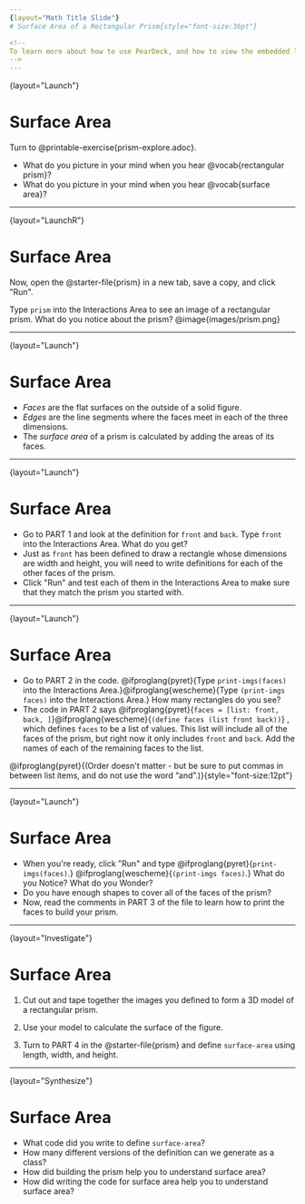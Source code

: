 ```yaml
---
{layout="Math Title Slide"}
# Surface Area of a Rectangular Prism{style="font-size:36pt"}

<!--
To learn more about how to use PearDeck, and how to view the embedded links on these slides without going into present mode visit https://help.peardeck.com/en
-->
---
```

{layout="Launch"}
# Surface Area


Turn to @printable-exercise{prism-explore.adoc}. 
- What do you picture in your mind when you hear @vocab{rectangular prism}?
- What do you picture in your mind when you hear @vocab{surface area}?

---
{layout="LaunchR"}
# Surface Area

Now, open the @starter-file{prism} in a new tab, save a copy, and click "Run".

Type `prism` into the Interactions Area to see an image of a rectangular prism. What do you notice about the prism? 
@image{images/prism.png}

---
{layout="Launch"}
# Surface Area

- *Faces* are the flat surfaces on the outside of a solid figure. 
- *Edges* are the line segments where the faces meet in each of the three dimensions. 
- The *surface area* of a prism is calculated by adding the areas of its faces. 

---
{layout="Launch"}
# Surface Area

- Go to PART 1 and look at the definition for `front` and `back`. Type `front` into the Interactions Area. What do you get?
- Just as `front` has been defined to draw a rectangle whose dimensions are width and height, you will need to write definitions for each of the other faces of the prism.
- Click "Run" and test each of them in the Interactions Area to make sure that they match the prism you started with.

---
{layout="Launch"}
# Surface Area

- Go to PART 2 in the code. @ifproglang{pyret}{Type `print-imgs(faces)` into the Interactions Area.}@ifproglang{wescheme}{Type `(print-imgs faces)` into the Interactions Area.}  How many rectangles do you see?
- The code in PART 2 says @ifproglang{pyret}{`faces = [list: front, back, ]`}@ifproglang{wescheme}{`(define faces (list front back))`} , which defines `faces` to be a list of values. This list will include all of the faces of the prism, but right now it only includes `front` and `back`. Add the names of each of the remaining faces to the list. 

@ifproglang{pyret}{(Order doesn't matter - but be sure to put commas in between list items, and do not use the word “and”.)}{style="font-size:12pt"}


---
{layout="Launch"}
# Surface Area

- When you're ready, click "Run" and type
@ifproglang{pyret}{`print-imgs(faces)`.}
@ifproglang{wescheme}{`(print-imgs faces)`.} What do you Notice? What do you Wonder?
- Do you have enough shapes to cover all of the faces of the prism?
- Now, read the comments in PART 3 of the file to learn how to print the faces to build your prism.


---
{layout="Investigate"}
# Surface Area

1. Cut out and tape together the images you defined to form a 3D model of a rectangular prism. 

1. Use your model to calculate the surface of the figure.

1. Turn to PART 4 in the @starter-file{prism} and define `surface-area` using length, width, and height.

<!--
Labeling the shapes with face names and/or area before taping them together may be helpful for some students. Printing two copies of the file (one to cut and one to write on) might also be useful!
-->

---
{layout="Synthesize"}
# Surface Area

- What code did you write to define `surface-area`? 
- How many different versions of the definition can we generate as a class?
- How did building the prism help you to understand surface area?
- How did writing the code for surface area help you to understand surface area?

<!--
@ifproglang{pyret}{
Three possible correct ways to define surface area are:

- `surface-area = A-front + A-back + A-left + A-right + A-top + A-bottom`
- `surface-area = (2 * A-front) + (2 * A-left) + (2 * A-top)`
- `surface-area = 2 (A-front + A-left + A-top)`
}
-->	
